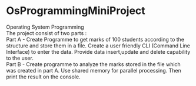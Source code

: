 # OsProgrammingMiniProject
Operating  System Programming <br>
The project consist of two parts : <br>
Part A -  Create Programme to get marks of 100 students according to the structure  and store them in a file. Create a user friendly CLI (Command Line Interface) to enter the data. Provide data insert,update and delete capability to the user.<br>
Part B - Create programme to analyze the marks stored in the file which was created in part A. Use shared memory for parallel processing. Then print the result on the console.
